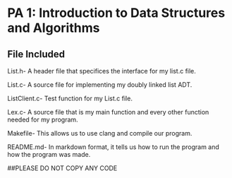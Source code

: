 <!--
#**********************************************************************************
# Kelly Liu, kliu80
# 2022 Winter CSE101 PA1
# MAKEFILE
# In markdown format, it tells us how to run the program and how the program was made.
*********************************************************************************/
-->
# PA 1: Introduction to Data Structures and Algorithms

## File Included
List.h- A header file that specifices the interface for my list.c file.  

List.c- A source file for implementing my doubly linked list ADT.  

ListClient.c- Test function for my List.c file.  

Lex.c- A source file that is my main function and every other function needed for my program.  

Makefile- This allows us to use clang and compile our program.  

README.md- In markdown format, it tells us how to run the program and how the program was made.  

##PLEASE DO NOT COPY ANY CODE
